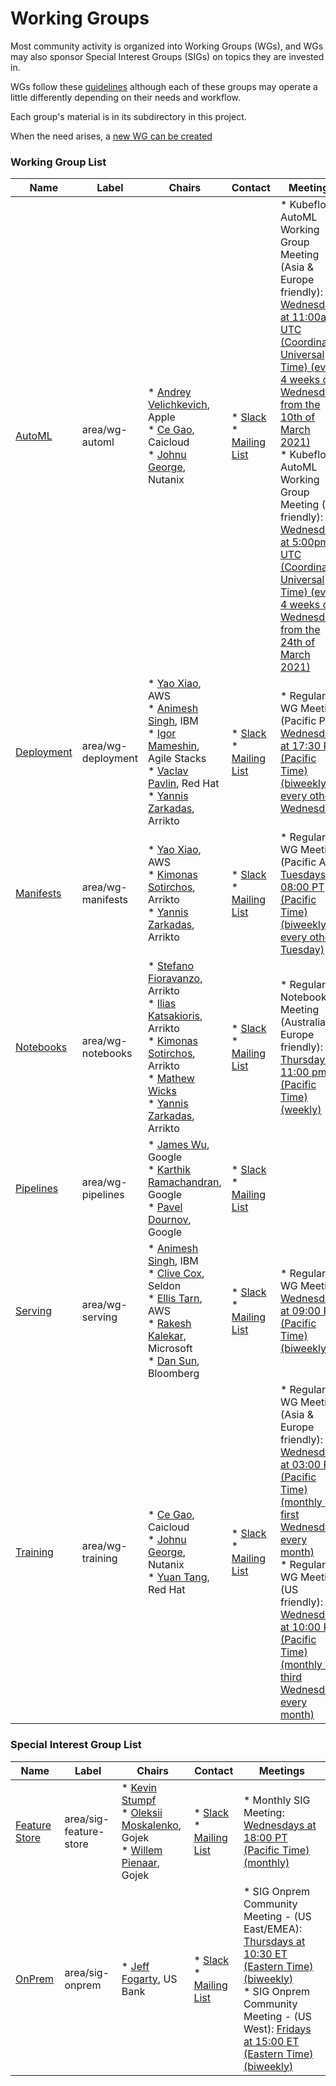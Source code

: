 <!---
This is an autogenerated file!

Please do not edit this file directly, but instead make changes to the
sigs.yaml file in the project root.

To understand how this file is generated, see https://github.com/kubeflow/community/blob/master/generator/README.md
--->
# Working Groups

Most community activity is organized into Working Groups (WGs), and WGs may also sponsor Special
Interest Groups (SIGs) on topics they are invested in.

WGs follow these [guidelines](wgs/wg-governance.md) although each of these groups may operate a little differently
depending on their needs and workflow.

Each group's material is in its subdirectory in this project.

When the need arises, a [new WG can be created](wgs/wg-lifecycle.md)

### Working Group List

| Name | Label | Chairs | Contact | Meetings |
|------|-------|--------|---------|----------|
|[AutoML](wg-automl/README.md)|area/wg-automl|* [Andrey Velichkevich](https://github.com/andreyvelich), Apple<br>* [Ce Gao](https://github.com/gaocegege), Caicloud<br>* [Johnu George](https://github.com/johnugeorge), Nutanix<br>|* [Slack](https://kubeflow.slack.com/messages/wg-automl)<br>* [Mailing List](https://groups.google.com/forum/#!forum/kubeflow-discuss)|* Kubeflow AutoML Working Group Meeting (Asia & Europe friendly): [Wednesdays at 11:00am UTC (Coordinated Universal Time) (every 4 weeks on Wednesday from the 10th of March 2021)](https://calendar.google.com/calendar/u/0/r?cid=ZDQ5bnNpZWZzbmZna2Y5MW8wdThoMmpoazRAZ3JvdXAuY2FsZW5kYXIuZ29vZ2xlLmNvbQ)<br>* Kubeflow AutoML Working Group Meeting (US friendly): [Wednesdays at 5:00pm UTC (Coordinated Universal Time) (every 4 weeks on Wednesday from the 24th of March 2021)](https://calendar.google.com/calendar/u/0/r?cid=ZDQ5bnNpZWZzbmZna2Y5MW8wdThoMmpoazRAZ3JvdXAuY2FsZW5kYXIuZ29vZ2xlLmNvbQ)<br>
|[Deployment](wg-deployment/README.md)|area/wg-deployment|* [Yao Xiao](https://github.com/PatrickXYS), AWS<br>* [Animesh Singh](https://github.com/animeshsingh), IBM<br>* [Igor Mameshin](https://github.com/mameshini), Agile Stacks<br>* [Vaclav Pavlin](https://github.com/vpavlin), Red Hat<br>* [Yannis Zarkadas](https://github.com/yanniszark), Arrikto<br>|* [Slack](https://kubeflow.slack.com/messages/wg-deployment)<br>* [Mailing List](https://groups.google.com/forum/#!forum/kubeflow-discuss)|* Regular WG Meeting (Pacific PM): [Wednesdays at 17:30 PT (Pacific Time) (biweekly - every other Wednesday)]()<br>
|[Manifests](wg-manifests/README.md)|area/wg-manifests|* [Yao Xiao](https://github.com/PatrickXYS), AWS<br>* [Kimonas Sotirchos](https://github.com/kimwnasptd), Arrikto<br>* [Yannis Zarkadas](https://github.com/yanniszark), Arrikto<br>|* [Slack](https://kubeflow.slack.com/messages/wg-manifests)<br>* [Mailing List](https://groups.google.com/forum/#!forum/kubeflow-discuss)|* Regular WG Meeting (Pacific AM): [Tuesdays at 08:00 PT (Pacific Time) (biweekly - every other Tuesday)]()<br>
|[Notebooks](wg-notebooks/README.md)|area/wg-notebooks|* [Stefano Fioravanzo](https://github.com/StefanoFioravanzo), Arrikto<br>* [Ilias Katsakioris](https://github.com/elikatsis), Arrikto<br>* [Kimonas Sotirchos](https://github.com/kimwnasptd), Arrikto<br>* [Mathew Wicks](https://github.com/thesuperzapper)<br>* [Yannis Zarkadas](https://github.com/yanniszark), Arrikto<br>|* [Slack](https://kubeflow.slack.com/messages/wg-notebooks)<br>* [Mailing List](https://groups.google.com/forum/#!forum/kubeflow-discuss)|* Regular Notebooks Meeting (Australia & Europe friendly): [Thursdays at 11:00 pm PT (Pacific Time) (weekly)]()<br>
|[Pipelines](wg-pipelines/README.md)|area/wg-pipelines|* [James Wu](https://github.com/james-jwu), Google<br>* [Karthik Ramachandran](https://github.com/kramachandran), Google<br>* [Pavel Dournov](https://github.com/paveldournov), Google<br>|* [Slack](https://kubeflow.slack.com/messages/)<br>* [Mailing List](https://groups.google.com/forum/#!forum/kubeflow-discuss)|
|[Serving](wg-serving/README.md)|area/wg-serving|* [Animesh Singh](https://github.com/animeshsingh), IBM<br>* [Clive Cox](https://github.com/cliveseldon), Seldon<br>* [Ellis Tarn](https://github.com/ellistarn), AWS<br>* [Rakesh Kalekar](https://github.com/rakelkar), Microsoft<br>* [Dan Sun](https://github.com/yuzisun), Bloomberg<br>|* [Slack](https://kubeflow.slack.com/messages/kfserving)<br>* [Mailing List](https://groups.google.com/forum/#!forum/kubeflow-discuss)|* Regular WG Meeting: [Wednesdays at 09:00 PT (Pacific Time) (biweekly)]()<br>
|[Training](wg-training/README.md)|area/wg-training|* [Ce Gao](https://github.com/gaocegege), Caicloud<br>* [Johnu George](https://github.com/johnugeorge), Nutanix<br>* [Yuan Tang](https://github.com/terrytangyuan), Red Hat<br>|* [Slack](https://kubeflow.slack.com/messages/wg-training)<br>* [Mailing List](https://groups.google.com/forum/#!forum/kubeflow-discuss)|* Regular WG Meeting (Asia & Europe friendly): [Wednesdays at 03:00 PT (Pacific Time) (monthly - first Wednesday every month)]()<br>* Regular WG Meeting (US friendly): [Wednesdays at 10:00 PT (Pacific Time) (monthly - third Wednesday every month)]()<br>

### Special Interest Group List

| Name | Label | Chairs | Contact | Meetings |
|------|-------|--------|---------|----------|
|[Feature Store](sig-feature-store/README.md)|area/sig-feature-store|* [Kevin Stumpf](https://github.com/kevinstumpf)<br>* [Oleksii Moskalenko](https://github.com/pyalex), Gojek<br>* [Willem Pienaar](https://github.com/woop), Gojek<br>|* [Slack](https://kubeflow.slack.com/messages/feast)<br>* [Mailing List](https://groups.google.com/forum/#!forum/kubeflow-discuss)|* Monthly SIG Meeting: [Wednesdays at 18:00 PT (Pacific Time) (monthly)]()<br>
|[OnPrem](sig-onprem/README.md)|area/sig-onprem|* [Jeff Fogarty](https://github.com/jtfogarty), US Bank<br>|* [Slack](https://kubeflow.slack.com/messages/sig-onprem)<br>* [Mailing List](https://groups.google.com/forum/#!forum/kubeflow-discuss)|* SIG Onprem Community Meeting - (US East/EMEA): [Thursdays at 10:30 ET (Eastern Time) (biweekly)](https://us02web.zoom.us/j/87159010361?pwd=c09wTXk2dmJPNmpkTDFTb0o0cnY2Zz09)<br>* SIG Onprem Community Meeting - (US West): [Fridays at 15:00 ET (Eastern Time) (biweekly)](https://us02web.zoom.us/j/87159010361?pwd=c09wTXk2dmJPNmpkTDFTb0o0cnY2Zz09)<br>
<!-- BEGIN CUSTOM CONTENT -->

<!-- END CUSTOM CONTENT -->
